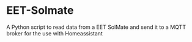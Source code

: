 # EET-Solmate
A Python script to read data from a EET SolMate and send it to a MQTT broker for the use with Homeassistant
